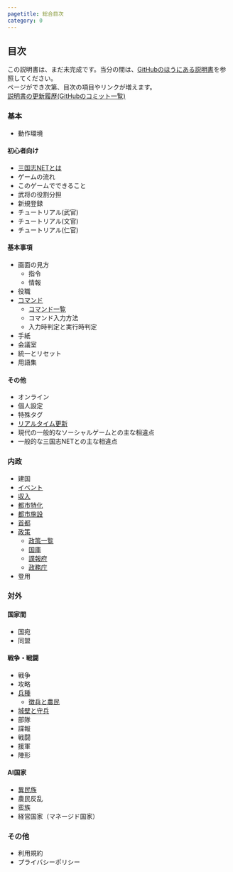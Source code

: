 ```yaml
---
pagetitle: 総合目次
category: 0
---
```


## 目次

この説明書は、まだ未完成です。当分の間は、[GitHubのほうにある説明書](https://github.com/kmycode/sangokukmy/wiki)を参照してください。  
ページができ次第、目次の項目やリンクが増えます。  
[説明書の更新履歴(GitHubのコミット一覧)](https://github.com/kmycode/sangokukmy-doc/commits/master)

### 基本
* 動作環境

#### 初心者向け
* [三国志NETとは](bas-about.html)
* ゲームの流れ
* このゲームでできること
* 武将の役割分担
* 新規登録
* チュートリアル(武官)
* チュートリアル(文官)
* チュートリアル(仁官)

#### 基本事項
* 画面の見方
  * 指令
  * 情報
* 役職
* [コマンド](bas-command.html)
  * [コマンド一覧](bas-commands.html)
  * コマンド入力方法
  * 入力時判定と実行時判定
* 手紙
* 会議室
* 統一とリセット
* 用語集

#### その他
* オンライン
* 個人設定
* 特殊タグ
* [リアルタイム更新](bas-realtime.html)
* 現代の一般的なソーシャルゲームとの主な相違点
* 一般的な三国志NETとの主な相違点

### 内政
* 建国
* [イベント](dom-event.html)
* [収入](dom-income.html)
* [都市特化](dom-towntype.html)
* [都市施設](dom-townbuilding.html)
* [首都](dom-capital.html)
* [政策](dom-policy.html)
  * [政策一覧](dom-policies.html)
  * [国庫](dom-storage.html)
  * [諜報府](dom-scouters.html)
  * [政務庁](dom-secretaries.html)
* 登用

### 対外
#### 国家間
* 国宛
* 同盟

#### 戦争・戦闘
* 戦争
* 攻略
* [兵種](dip-soldiers.html)
  * [徴兵と農民](dip-getsol.html)
* [城壁と守兵](dip-wallguards.html)
* 部隊
* 諜報
* 戦闘
* 援軍
* 陣形

#### AI国家
* [異民族](dip-terrorist.html)
* 農民反乱
* 蛮族
* 経営国家（マネージド国家）

### その他
* 利用規約
* プライバシーポリシー

